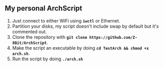 ## My personal ArchScript

1. Just connect to either WiFi using **`iwctl`** or Ethernet.
2. Partition your disks, my script doesn't include swap by default but it's commented out.
3. Clone the repository with **`git clone https://github.com/Z-8Bit/ArchScript`**.
4. Make the script an executable by doing **`cd TestArch && chmod +x arch.sh`**.
5. Run the script by doing **`./arch.sh`**
